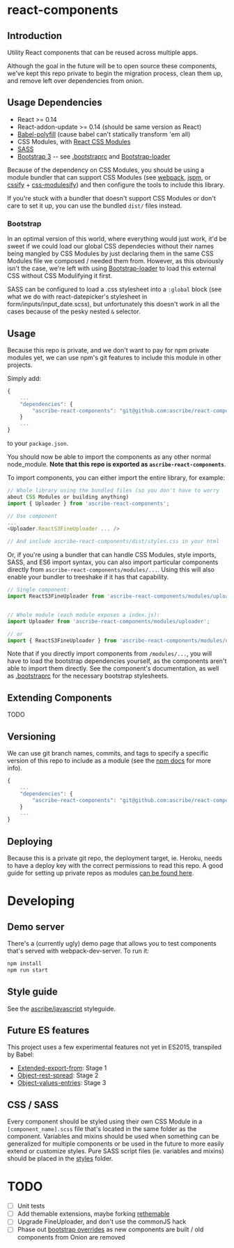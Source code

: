 react-components
================

Introduction
------------

Utility React components that can be reused across multiple apps.

Although the goal in the future will be to open source these components,
we've kept this repo private to begin the migration process, clean them up,
and remove left over dependencies from onion.

Usage Dependencies
------------------

* React >= 0.14
* React-addon-update >= 0.14 (should be same version as React)
* [Babel-polyfill](https://babeljs.io/docs/usage/polyfill/) (cause babel can't statically transform 'em all)
* CSS Modules, with [React CSS Modules](https://github.com/gajus/react-css-modules)
* [SASS](http://sass-lang.com/)
* [Bootstrap 3](http://getbootstrap.com/) -- see [.bootstraprc](./.bootstraprc)
  and [Bootstrap-loader](https://github.com/shakacode/bootstrap-loader)

Because of the dependency on CSS Modules, you should be using a module
bundler that can support CSS Modules (see [webpack](https://github.com/webpack/webpack),
[jspm](http://jspm.io/), or [cssify](https://github.com/davidguttman/cssify) +
[css-modulesify](https://github.com/css-modules/css-modulesify)) and
then configure the tools to include this library.

If you're stuck with a bundler that doesn't support CSS Modules or don't
care to set it up, you can use the bundled `dist/` files instead.

### Bootstrap

In an optimal version of this world, where everything would just
work, it'd be sweet if we could load our global CSS dependecies without
their names being mangled by CSS Modules by just declaring them in the
same CSS Modules file we composed / needed them from. However, as this
obviously isn't the case, we're left with using
[Bootstrap-loader](https://github.com/shakacode/bootstrap-loader) to
load this external CSS without CSS Modulifying it first.

SASS can be configured to load a .css stylesheet into a `:global` block
(see what we do with react-datepicker's stylesheet in form/inputs/input_date.scss),
but unfortunately this doesn't work in all the cases because of the
pesky nested `&` selector.

Usage
-----

Because this repo is private, and we don't want to pay for npm private
modules yet, we can use npm's git features to include this module in
other projects.

Simply add:

```javascript
{
    ...
    "dependencies": {
        "ascribe-react-components": "git@github.com:ascribe/react-components.git"
    }
    ...
}
```

to your `package.json`.

You should now be able to import the components as any other normal
node_module. **Note that this repo is exported as
`ascribe-react-components`**.

To import components, you can either import the entire library, for example:

```javascript
// Whole library using the bundled files (so you don't have to worry
about CSS Modules or building anything)
import { Uploader } from 'ascribe-react-components';

// Use component
...
<Uploader.ReactS3FineUploader ... />

// And include ascribe-react-components/dist/styles.css in your html
```

Or, if you're using a bundler that can handle CSS Modules, style imports, SASS,
and ES6 import syntax, you can also import particular components directly from
`ascribe-react-components/modules/...`. Using this will also enable your bundler
to treeshake if it has that capability.

```javascript
// Single component:
import ReactS3FineUploader from 'ascribe-react-components/modules/uploader/react_s3_fine_uploader';


// Whole module (each module exposes a index.js):
import Uploader from 'ascribe-react-components/modules/uploader';

// or
import { ReactS3FineUploader } from 'ascribe-react-components/modules/uploader';
```

Note that if you directly import components from `/modules/...`, you will have to
load the bootstrap dependencies yourself, as the components aren't able to import
them directly. See the component's documentation, as well as
[.bootstraprc](/.bootstraprc) for the necessary bootstrap stylesheets.

Extending Components
--------------------

TODO

Versioning
----------

We can use git branch names, commits, and tags to specify a specific
version of this repo to include as a module (see the [npm docs](https://docs.npmjs.com/files/package.json#git-urls-as-dependencies)
for more info).

```javascript
{
    ...
    "dependencies": {
        "ascribe-react-components": "git@github.com:ascribe/react-components.git#v0.0.1"
    }
    ...
}
```

Deploying
---------

Because this is a private git repo, the deployment target, ie. Heroku,
needs to have a deploy key with the correct permissions to read this
repo. A good guide for setting up private repos as modules [can be
found here](http://fiznool.com/blog/2015/05/20/an-alternative-to-npm-private-modules/).


Developing
==========

Demo server
-----------

There's a (currently ugly) demo page that allows you to test components
that's served with webpack-dev-server. To run it:

```bash
npm install
npm run start
```

Style guide
-----------

See the [ascribe/javascript](https://github.com/ascribe/javascript) styleguide.

Future ES features
------------------

This project uses a few experimental features not yet in ES2015,
transpiled by Babel:
  * [Extended-export-from](https://github.com/leebyron/ecmascript-more-export-from): Stage 1
  * [Object-rest-spread](https://github.com/sebmarkbage/ecmascript-rest-spread): Stage 2
  * [Object-values-entries](https://github.com/tc39/proposal-object-values-entries): Stage 3

CSS / SASS
----------

Every component should be styled using their own CSS Module in a
`[component_name].scss` file that's located in the same folder as the component.
Variables and mixins should be used when something can be generalized for
multiple components or be used in the future to more easily extend or
customize styles. Pure SASS script files (ie. variables and mixins) should be
placed in the [styles](./styles/) folder.


TODO
====
* [ ] Unit tests
* [ ] Add themable extensions, maybe forking [rethemable](https://github.com/andreypopp/rethemeable)
* [ ] Upgrade FineUploader, and don't use the commonJS hack
* [ ] Phase out [bootstrap overrides](./modules/styles/_bootstrap_defaults.scss)
      as new components are built / old components from Onion are removed
